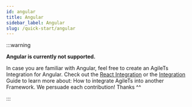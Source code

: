 ```yaml
---
id: angular
title: Angular
sidebar_label: Angular
slug: /quick-start/angular
---
```


:::warning

**Angular is currently not supported.**

In case you are familiar with Angular, feel free to create an AgileTs Integration for Angular.
Check out the [React Integration](https://github.com/agile-ts/agile/blob/master/packages/react/src/react.integration.ts)
or the [Integration](../packages/core/api/integration/Introduction.md) Guide to learn more about: How to integrate
AgileTs into another Framework. We persuade each contribution! Thanks ^^

:::

